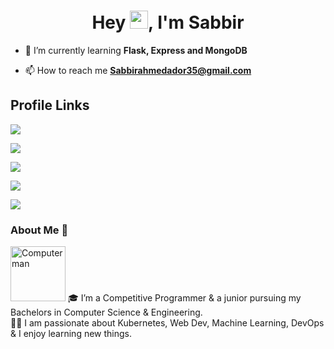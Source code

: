 

<h1 align="center">Hey <img src="https://github.com/TheDudeThatCode/TheDudeThatCode/blob/master/Assets/Hi.gif" width="29px">, I'm Sabbir </h1>

- 🌱 I’m currently learning **Flask, Express and MongoDB**

- 📫 How to reach me **Sabbirahmedador35@gmail.com**

<h2> Profile Links </h2>

<a href="[https://facebook.com/aaman007.r](https://www.facebook.com/profile.php?id=100014068145250)" target="_blank"> <img src="https://img.shields.io/badge/Facebook-1877F2?style=for-the-badge&logo=facebook&logoColor=white" > </a>

<a href="" target="_blank"> <img src="https://img.shields.io/badge/Instagram-E4405F?style=for-the-badge&logo=instagram&logoColor=white"> </a>

<a href="[https://linkedin.com/in/aaman007](https://www.linkedin.com/in/sabbir-ahmed-613934194/)" target="_blank"> <img src="https://img.shields.io/badge/LinkedIn-0077B5?style=for-the-badge&logo=linkedin&logoColor=white" > </a>


<a href=""> <img src="https://img.shields.io/badge/Twitter-1DA1F2?style=for-the-badge&logo=twitter&logoColor=white"> </a>

<a href="[https://www.leetcode.com/aaman007](https://leetcode.com/ador/)" target="_blank"> <img src="https://img.shields.io/badge/-LeetCode-FFA116?style=for-the-badge&logo=LeetCode&logoColor=black" > </a>


### About Me 🚀
<img src="https://www.w3schools.com/html/programming.gif" alt="Computer man" style="width:88px;height:88px;">
🎓 I’m a Competitive Programmer & a junior pursuing my Bachelors in Computer Science & Engineering. </br>
👨‍💻  I am passionate about Kubernetes, Web Dev, Machine Learning, DevOps & I enjoy learning new things. </br>
